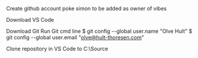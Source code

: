 Create github account
poke simon to be added as owner of vibes

Download VS Code

Download Git
Run Git cmd line
$ git config --global user.name "Olve Hult"
$ git config --global user.email "olve@hult-thoresen.com"

Clone repository in VS Code to C:\Source

